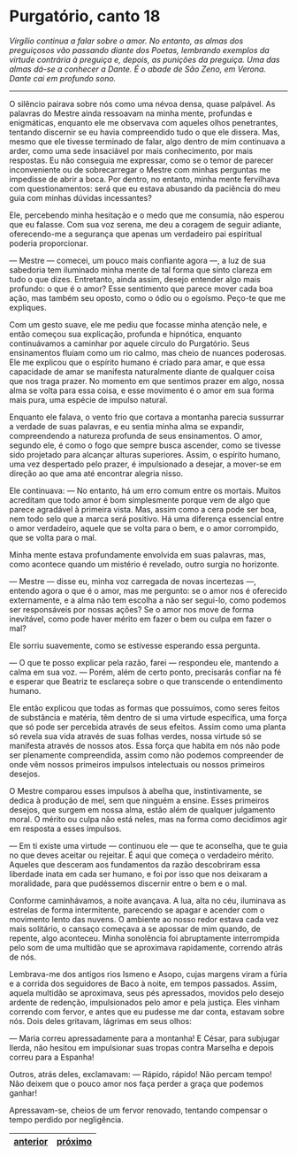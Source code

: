 # Purgatório, canto 18

_Virgílio continua a falar sobre o amor. No entanto, as almas dos preguiçosos vão passando diante dos Poetas, lembrando exemplos da virtude contrária à preguiça e, depois, as punições da preguiça. Uma das almas dá-se a conhecer a Dante. É o abade de São Zeno, em Verona. Dante cai em profundo sono._

---

O silêncio pairava sobre nós como uma névoa densa, quase palpável. As palavras do Mestre ainda ressoavam na minha mente, profundas e enigmáticas, enquanto ele me observava com aqueles olhos penetrantes, tentando discernir se eu havia compreendido tudo o que ele dissera. Mas, mesmo que ele tivesse terminado de falar, algo dentro de mim continuava a arder, como uma sede insaciável por mais conhecimento, por mais respostas. Eu não conseguia me expressar, como se o temor de parecer inconveniente ou de sobrecarregar o Mestre com minhas perguntas me impedisse de abrir a boca. Por dentro, no entanto, minha mente fervilhava com questionamentos: será que eu estava abusando da paciência do meu guia com minhas dúvidas incessantes?

Ele, percebendo minha hesitação e o medo que me consumia, não esperou que eu falasse. Com sua voz serena, me deu a coragem de seguir adiante, oferecendo-me a segurança que apenas um verdadeiro pai espiritual poderia proporcionar.

— Mestre — comecei, um pouco mais confiante agora —, a luz de sua sabedoria tem iluminado minha mente de tal forma que sinto clareza em tudo o que dizes. Entretanto, ainda assim, desejo entender algo mais profundo: o que é o amor? Esse sentimento que parece mover cada boa ação, mas também seu oposto, como o ódio ou o egoísmo. Peço-te que me expliques.

Com um gesto suave, ele me pediu que focasse minha atenção nele, e então começou sua explicação, profunda e hipnótica, enquanto continuávamos a caminhar por aquele círculo do Purgatório. Seus ensinamentos fluíam como um rio calmo, mas cheio de nuances poderosas. Ele me explicou que o espírito humano é criado para amar, e que essa capacidade de amar se manifesta naturalmente diante de qualquer coisa que nos traga prazer. No momento em que sentimos prazer em algo, nossa alma se volta para essa coisa, e esse movimento é o amor em sua forma mais pura, uma espécie de impulso natural.

Enquanto ele falava, o vento frio que cortava a montanha parecia sussurrar a verdade de suas palavras, e eu sentia minha alma se expandir, compreendendo a natureza profunda de seus ensinamentos. O amor, segundo ele, é como o fogo que sempre busca ascender, como se tivesse sido projetado para alcançar alturas superiores. Assim, o espírito humano, uma vez despertado pelo prazer, é impulsionado a desejar, a mover-se em direção ao que ama até encontrar alegria nisso.

Ele continuava: — No entanto, há um erro comum entre os mortais. Muitos acreditam que todo amor é bom simplesmente porque vem de algo que parece agradável à primeira vista. Mas, assim como a cera pode ser boa, nem todo selo que a marca será positivo. Há uma diferença essencial entre o amor verdadeiro, aquele que se volta para o bem, e o amor corrompido, que se volta para o mal. 

Minha mente estava profundamente envolvida em suas palavras, mas, como acontece quando um mistério é revelado, outro surgia no horizonte.

— Mestre — disse eu, minha voz carregada de novas incertezas —, entendo agora o que é o amor, mas me pergunto: se o amor nos é oferecido externamente, e a alma não tem escolha a não ser segui-lo, como podemos ser responsáveis por nossas ações? Se o amor nos move de forma inevitável, como pode haver mérito em fazer o bem ou culpa em fazer o mal?

Ele sorriu suavemente, como se estivesse esperando essa pergunta.

— O que te posso explicar pela razão, farei — respondeu ele, mantendo a calma em sua voz. — Porém, além de certo ponto, precisarás confiar na fé e esperar que Beatriz te esclareça sobre o que transcende o entendimento humano. 

Ele então explicou que todas as formas que possuímos, como seres feitos de substância e matéria, têm dentro de si uma virtude específica, uma força que só pode ser percebida através de seus efeitos. Assim como uma planta só revela sua vida através de suas folhas verdes, nossa virtude só se manifesta através de nossos atos. Essa força que habita em nós não pode ser plenamente compreendida, assim como não podemos compreender de onde vêm nossos primeiros impulsos intelectuais ou nossos primeiros desejos.

O Mestre comparou esses impulsos à abelha que, instintivamente, se dedica à produção de mel, sem que ninguém a ensine. Esses primeiros desejos, que surgem em nossa alma, estão além de qualquer julgamento moral. O mérito ou culpa não está neles, mas na forma como decidimos agir em resposta a esses impulsos.

— Em ti existe uma virtude — continuou ele — que te aconselha, que te guia no que deves aceitar ou rejeitar. É aqui que começa o verdadeiro mérito. Aqueles que desceram aos fundamentos da razão descobriram essa liberdade inata em cada ser humano, e foi por isso que nos deixaram a moralidade, para que pudéssemos discernir entre o bem e o mal.

Conforme caminhávamos, a noite avançava. A lua, alta no céu, iluminava as estrelas de forma intermitente, parecendo se apagar e acender com o movimento lento das nuvens. O ambiente ao nosso redor estava cada vez mais solitário, o cansaço começava a se apossar de mim quando, de repente, algo aconteceu. Minha sonolência foi abruptamente interrompida pelo som de uma multidão que se aproximava rapidamente, correndo atrás de nós.

Lembrava-me dos antigos rios Ismeno e Asopo, cujas margens viram a fúria e a corrida dos seguidores de Baco à noite, em tempos passados. Assim, aquela multidão se aproximava, seus pés apressados, movidos pelo desejo ardente de redenção, impulsionados pelo amor e pela justiça. Eles vinham correndo com fervor, e antes que eu pudesse me dar conta, estavam sobre nós. Dois deles gritavam, lágrimas em seus olhos:

— Maria correu apressadamente para a montanha! E César, para subjugar Ilerda, não hesitou em impulsionar suas tropas contra Marselha e depois correu para a Espanha!

Outros, atrás deles, exclamavam: — Rápido, rápido! Não percam tempo! Não deixem que o pouco amor nos faça perder a graça que podemos ganhar!

Apressavam-se, cheios de um fervor renovado, tentando compensar o tempo perdido por negligência.

| [anterior](/b_purgatorio/17/README.md) | [próximo](/b_purgatorio/19/README.md) |
|----------|---------|
